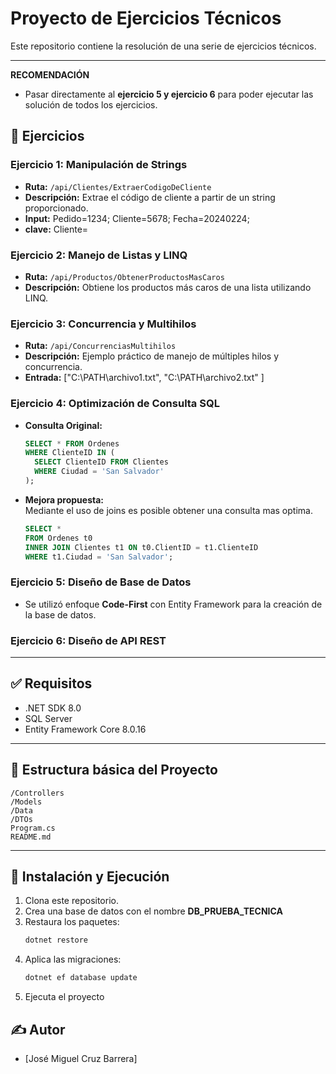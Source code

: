 # Proyecto de Ejercicios Técnicos

Este repositorio contiene la resolución de una serie de ejercicios técnicos.

---


**RECOMENDACIÓN**
- Pasar directamente al **ejercicio 5 y ejercicio 6** para poder ejecutar las solución de todos los ejercicios.

## 📌 Ejercicios

### Ejercicio 1: Manipulación de Strings
- **Ruta:** `/api/Clientes/ExtraerCodigoDeCliente`
- **Descripción:** Extrae el código de cliente a partir de un string proporcionado.
- **Input:** Pedido=1234; Cliente=5678; Fecha=20240224; 
- **clave:** Cliente= 

### Ejercicio 2: Manejo de Listas y LINQ
- **Ruta:** `/api/Productos/ObtenerProductosMasCaros`
- **Descripción:** Obtiene los productos más caros de una lista utilizando LINQ.

### Ejercicio 3: Concurrencia y Multihilos
- **Ruta:** `/api/ConcurrenciasMultihilos`
- **Descripción:** Ejemplo práctico de manejo de múltiples hilos y concurrencia.
- **Entrada:** ["C:\\PATH\\archivo1.txt", "C:\\PATH\\archivo2.txt"
]

### Ejercicio 4: Optimización de Consulta SQL
- **Consulta Original:**
  ```sql
  SELECT * FROM Ordenes 
  WHERE ClienteID IN (
    SELECT ClienteID FROM Clientes 
    WHERE Ciudad = 'San Salvador'
  );
  ```

- **Mejora propuesta:**  
  Mediante el uso de joins es posible obtener una consulta mas optima.

  ```sql
  SELECT * 
  FROM Ordenes t0 
  INNER JOIN Clientes t1 ON t0.ClientID = t1.ClienteID 
  WHERE t1.Ciudad = 'San Salvador';
  ```

### Ejercicio 5: Diseño de Base de Datos
- Se utilizó enfoque **Code-First** con Entity Framework para la creación de la base de datos.

### Ejercicio 6: Diseño de API REST

---

## ✅ Requisitos
- .NET SDK 8.0
- SQL Server
- Entity Framework Core 8.0.16

---

## 📂 Estructura básica del Proyecto
```
/Controllers
/Models
/Data
/DTOs
Program.cs
README.md
```

---

## 🔧 Instalación y Ejecución

1. Clona este repositorio.
3. Crea una base de datos  con el  nombre **DB_PRUEBA_TECNICA**
2. Restaura los paquetes:
   ```bash
   dotnet restore
   ```
3. Aplica las migraciones:
   ```bash
   dotnet ef database update
   ```
4. Ejecuta el proyecto

## ✍️ Autor
- [José Miguel Cruz Barrera]